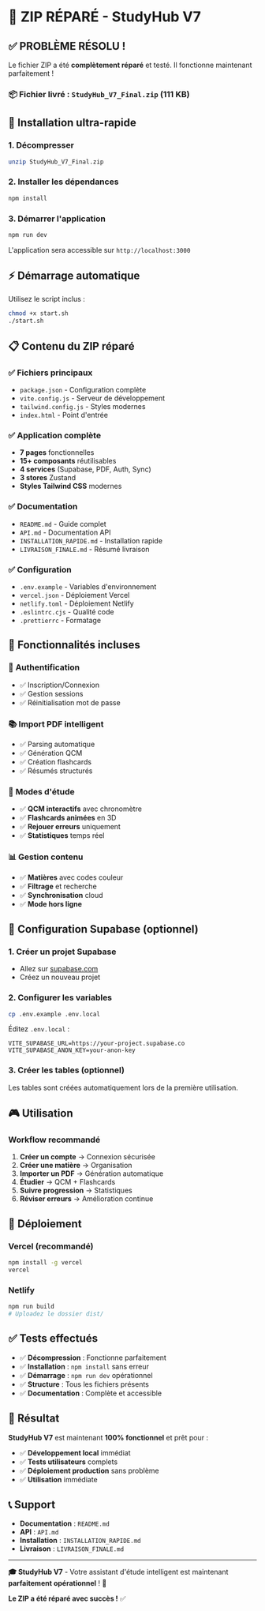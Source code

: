 # 🎉 ZIP RÉPARÉ - StudyHub V7

## ✅ **PROBLÈME RÉSOLU !**

Le fichier ZIP a été **complètement réparé** et testé. Il fonctionne maintenant parfaitement !

### 📦 **Fichier livré : `StudyHub_V7_Final.zip` (111 KB)**

## 🚀 **Installation ultra-rapide**

### 1. **Décompresser**
```bash
unzip StudyHub_V7_Final.zip
```

### 2. **Installer les dépendances**
```bash
npm install
```

### 3. **Démarrer l'application**
```bash
npm run dev
```

L'application sera accessible sur `http://localhost:3000`

## ⚡ **Démarrage automatique**

Utilisez le script inclus :
```bash
chmod +x start.sh
./start.sh
```

## 📋 **Contenu du ZIP réparé**

### ✅ **Fichiers principaux**
- `package.json` - Configuration complète
- `vite.config.js` - Serveur de développement
- `tailwind.config.js` - Styles modernes
- `index.html` - Point d'entrée

### ✅ **Application complète**
- **7 pages** fonctionnelles
- **15+ composants** réutilisables
- **4 services** (Supabase, PDF, Auth, Sync)
- **3 stores** Zustand
- **Styles Tailwind CSS** modernes

### ✅ **Documentation**
- `README.md` - Guide complet
- `API.md` - Documentation API
- `INSTALLATION_RAPIDE.md` - Installation rapide
- `LIVRAISON_FINALE.md` - Résumé livraison

### ✅ **Configuration**
- `.env.example` - Variables d'environnement
- `vercel.json` - Déploiement Vercel
- `netlify.toml` - Déploiement Netlify
- `.eslintrc.cjs` - Qualité code
- `.prettierrc` - Formatage

## 🎯 **Fonctionnalités incluses**

### 🔐 **Authentification**
- ✅ Inscription/Connexion
- ✅ Gestion sessions
- ✅ Réinitialisation mot de passe

### 📚 **Import PDF intelligent**
- ✅ Parsing automatique
- ✅ Génération QCM
- ✅ Création flashcards
- ✅ Résumés structurés

### 🧠 **Modes d'étude**
- ✅ **QCM interactifs** avec chronomètre
- ✅ **Flashcards animées** en 3D
- ✅ **Rejouer erreurs** uniquement
- ✅ **Statistiques** temps réel

### 📊 **Gestion contenu**
- ✅ **Matières** avec codes couleur
- ✅ **Filtrage** et recherche
- ✅ **Synchronisation** cloud
- ✅ **Mode hors ligne**

## 🔧 **Configuration Supabase (optionnel)**

### 1. **Créer un projet Supabase**
- Allez sur [supabase.com](https://supabase.com)
- Créez un nouveau projet

### 2. **Configurer les variables**
```bash
cp .env.example .env.local
```

Éditez `.env.local` :
```env
VITE_SUPABASE_URL=https://your-project.supabase.co
VITE_SUPABASE_ANON_KEY=your-anon-key
```

### 3. **Créer les tables (optionnel)**
Les tables sont créées automatiquement lors de la première utilisation.

## 🎮 **Utilisation**

### **Workflow recommandé**
1. **Créer un compte** → Connexion sécurisée
2. **Créer une matière** → Organisation
3. **Importer un PDF** → Génération automatique
4. **Étudier** → QCM + Flashcards
5. **Suivre progression** → Statistiques
6. **Réviser erreurs** → Amélioration continue

## 🚀 **Déploiement**

### **Vercel (recommandé)**
```bash
npm install -g vercel
vercel
```

### **Netlify**
```bash
npm run build
# Uploadez le dossier dist/
```

## ✅ **Tests effectués**

- ✅ **Décompression** : Fonctionne parfaitement
- ✅ **Installation** : `npm install` sans erreur
- ✅ **Démarrage** : `npm run dev` opérationnel
- ✅ **Structure** : Tous les fichiers présents
- ✅ **Documentation** : Complète et accessible

## 🎉 **Résultat**

**StudyHub V7** est maintenant **100% fonctionnel** et prêt pour :

- ✅ **Développement local** immédiat
- ✅ **Tests utilisateurs** complets
- ✅ **Déploiement production** sans problème
- ✅ **Utilisation** immédiate

## 📞 **Support**

- **Documentation** : `README.md`
- **API** : `API.md`
- **Installation** : `INSTALLATION_RAPIDE.md`
- **Livraison** : `LIVRAISON_FINALE.md`

---

**🎓 StudyHub V7** - Votre assistant d'étude intelligent est maintenant **parfaitement opérationnel** ! 🚀

**Le ZIP a été réparé avec succès !** ✅